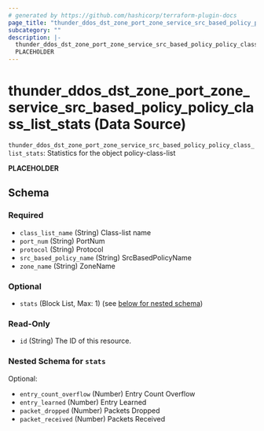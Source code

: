 ```yaml
---
# generated by https://github.com/hashicorp/terraform-plugin-docs
page_title: "thunder_ddos_dst_zone_port_zone_service_src_based_policy_policy_class_list_stats Data Source - terraform-provider-thunder"
subcategory: ""
description: |-
  thunder_ddos_dst_zone_port_zone_service_src_based_policy_policy_class_list_stats: Statistics for the object policy-class-list
  PLACEHOLDER
---
```


# thunder_ddos_dst_zone_port_zone_service_src_based_policy_policy_class_list_stats (Data Source)

`thunder_ddos_dst_zone_port_zone_service_src_based_policy_policy_class_list_stats`: Statistics for the object policy-class-list

__PLACEHOLDER__



<!-- schema generated by tfplugindocs -->
## Schema

### Required

- `class_list_name` (String) Class-list name
- `port_num` (String) PortNum
- `protocol` (String) Protocol
- `src_based_policy_name` (String) SrcBasedPolicyName
- `zone_name` (String) ZoneName

### Optional

- `stats` (Block List, Max: 1) (see [below for nested schema](#nestedblock--stats))

### Read-Only

- `id` (String) The ID of this resource.

<a id="nestedblock--stats"></a>
### Nested Schema for `stats`

Optional:

- `entry_count_overflow` (Number) Entry Count Overflow
- `entry_learned` (Number) Entry Learned
- `packet_dropped` (Number) Packets Dropped
- `packet_received` (Number) Packets Received


